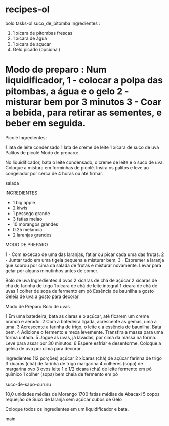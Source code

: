 # recipes-ol
 bolo
 tasks-ol
suco_de_pitomba
Ingredientes :
 1) 1 xícara de pitombas frescas
 2) 1 xícara de água
 3) 1 xícara de açúcar
 4) Gelo picado (opcional)

Modo de preparo : Num liquidificador, 
1 - colocar a polpa das pitombas, a água e o gelo
2 - misturar bem por 3 minutos
3 - Coar a bebida, para retirar as sementes, e beber em seguida.
=======
Picolé
Ingredientes:

1 lata de leite condensado
1 lata de creme de leite
1 xícara de suco de uva
Palitos de picolé
Modo de preparo:

No liquidificador, bata o leite condensado, o creme de leite e o suco de uva.
Coloque a mistura em forminhas de picolé.
Insira os palitos e leve ao congelador por cerca de 4 horas ou até firmar.

salada

 INGREDIENTES
  

- 1 big apple
- 2 kiwis
- 1 pessego grande
- 3 fatias melao
- 10 morangos grandes
- 0.25 melancia
- 2 laranjas grandes

MODO DE PREPARO
 
1 - Com excecao de uma das laranjas, fatiar ou picar cada uma das frutas.
2 - Juntar tudo em uma tigela pequena e misturar bem.
3 - Espremer a laranja que sobrou por cima da salada de frutas e misturar novamente. Levar para gelar por alguns minutinhos antes de comer.


Bolo de uva
Ingredientes
4 ovos
2 xícaras de chá de açúcar
2 xícaras de chá de farinha de trigo
1 xícara de chá de leite integral
1 xícara de chá de uvas
1 colher de sopa de fermento em pó
Essência de baunilha a gosto
Geleia de uva a gosto para decorar

Modo de Preparo
Bolo de uvas

1
Em uma batedeira, bata as claras e o açúcar, até ficarem um creme branco e aerado.
2
Com a batedeira ligada, acrescente as gemas, uma a uma.
3
Acrescente a farinha de trigo, o leite e a essência de baunilha. Bata bem.
4
Adicione o fermento e mexa levemente. Transfira a massa para uma forma untada.
5
Jogue as uvas, já lavadas, por cima da massa na forma. Leve para assar por 30 minutos.
6
Espere esfriar e desenforme. Coloque a geleia de uva por cima para decorar.

Ingredientes (12 porções)
açúcar
2 xícaras (chá) de açúcar
farinha de trigo
3 xícaras (chá) de farinha de trigo
margarina
4 colheres (sopa) de margarina
ovo
3 ovos
leite
1 e 1/2 xícara (chá) de leite
fermento em pó químico
1 colher (sopa) bem cheia de fermento em pó

 suco-de-sapo-cururu


10,0 unidades médias de Morango
1700 fatias médias de Abacaxi
5 copos requeijão de Suco de laranja sem açúcar
 cubos de Gelo

 Coloque todos os ingredientes em um liquidificador  e bata.

 main
